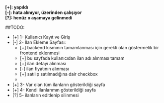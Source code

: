 __[+]: yapıldı__<br>
__[-]: hata alınıyor, üzerinden çalışıyor__ <br>
__[?]: henüz o aşamaya gelinmedi__<br>


##TODO:
  - [+] 1- Kullanıcı Kayıt ve Giriş
  - [-] 2- İlan Ekleme Sayfası:
    - [+]  backend kısmının tamamlanması için gerekli olan göstermelik bir frontend eklenmesi
    - [+] bu sayfada kullanıcıdan ilan adı alınması tamam
    - [+] ilan detayı alınması 
    - [-] ilan fiyatının alınması
    - [+] satılıp satılmadığına dair checkbox
    - 
  - [+] 3- Var olan tüm ilanların gösterildiği sayfa
  - [+] 4- Kendi ilanlarımın gösterildiği sayfa
  - [?] 5- ilanların editlenip silinmesi
